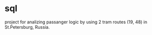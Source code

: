 # sql
project for analizing passanger logic by using 2 tram routes (19, 48) in St.Petersburg, Russia.

